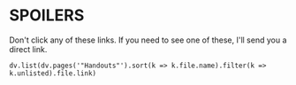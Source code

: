 # SPOILERS
Don't click any of these links. If you need to see one of these, I'll send you a direct link.

```dataviewjs
dv.list(dv.pages('"Handouts"').sort(k => k.file.name).filter(k => k.unlisted).file.link)
```
